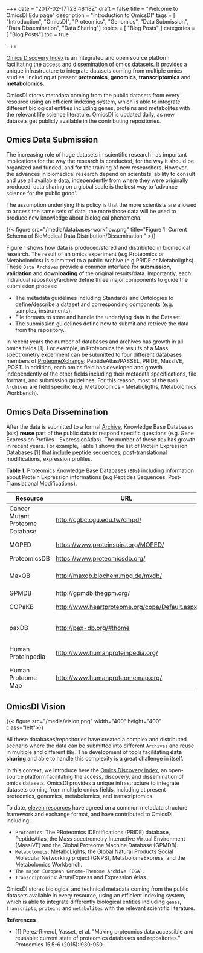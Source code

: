 +++
date = "2017-02-17T23:48:18Z"
draft = false
title = "Welcome to OmicsDI Edu page"
description = "Introduction to OmicsDI"
tags        = [ "Introduction", "OmicsDI", "Proteomics", "Genomics", "Data Submission", "Data Dissemination",
                "Data Sharing"]
topics      = [ "Blog Posts" ]
categories  = [ "Blog Posts"]
toc = true

+++

[Omics Discovery Index](http://www.omicsdi.org) is an integrated and open source platform
facilitating the access and dissemination of omics datasets. It provides a unique infrastructure to integrate
datasets coming from multiple omics studies, including at present **proteomics**, **genomics**, **transcriptomics** and
**metabolomics**.


OmicsDI stores metadata coming from the public datasets from every resource using an efficient
indexing system, which is able to integrate different biological entities including
genes, proteins and metabolites with the relevant life science literature. OmicsDI is updated daily, as new datasets get
publicly available in the contributing repositories.

## Omics Data Submission

The increasing role of huge datasets in scientific research has important implications for the way the research
is conducted, for the way it should be organized and funded, and for the training of new researchers.
However, the advances in biomedical research depend on scientists’ ability to consult and use all available data,
independently from where they were originally produced: data sharing on a global scale is the best way to
‘advance science for the public good’.

The assumption underlying this policy is that the more scientists are allowed to access the same sets of data,
the more those data will be used to produce new knowledge about biological phenomena.

{{< figure src="/media/databases-workflow.png" title="Figure 1: Current Schema of BioMedical Data Distribution/Dissemination " >}}


Figure 1 shows how data is produced/stored and distributed in biomedical research. The result of an omics experiment (e.g Proteomics or Metabolomics)
is submitted to a public Archive (e.g PRIDE or Metaboligths). These `Data Archives` provide a common interface for **submission**,
**validation** and **downloading** of the original results/data. Importantly, each individual repository/archive define three major
components to guide the submission process:

- The metadata guidelines including Standards and Ontologies to define/describe a dataset and corresponding components (e.g. samples, instruments).
- File formats to store and handle the underlying data in the Dataset.
- The submission guidelines define how to submit and retrieve the data from the repository.

In recent years the number of databases and archives has growth in all omics fields [1]. For example,
in Proteomics the results of a Mass spectrometry experiment can be submitted to four different databases members of
[ProteomeXchange](www.proteomexchange.org): PeptideAtlas/PASSEL, PRIDE, MassIVE, jPOST. In addition, each omics field
has developed and growth independently of the other fields including their metadata specifications, file formats, and submission
guidelines. For this reason, most of the `Data Archives` are field specific (e.g. Metabolomics - Metaboligths, Metabolomics Workbench).

## Omics Data Dissemination

After the data is submitted to a formal <a href='{{< ref "#omics-data-submission" >}}'>Archive</a>, Knowledge Base Databases
(`BDs`) **reuse** part of the public data to respond specific questions (e.g. Gene Expression Profiles - ExpressionAtlas). The
number of these `DBs` has growth in recent years. For example, Table 1 shows the list of Protein Expression Databases [1] that include
peptide sequences, post-translational modifications, expression profiles.

**Table 1**: Proteomics Knowledge Base Databases (`BDs`) including information about Protein Expression informations (e.g
Peptides Sequences, Post-Translational Modifications).

| ﻿**Resource**                   | **URL**                                        | **Publication**                   |
|---------------------------------|------------------------------------------------|-----------------------------------|
| Cancer Mutant Proteome Database | http://cgbc.cgu.edu.tw/cmpd/                   | Nucleic Acids Res. 2015.          |
| MOPED                           | https://www.proteinspire.org/MOPED/            | Nucleic Acids Res. 2015.          |
| ProteomicsDB                    | https://www.proteomicsdb.org/                  | Nature. 2014                      |
| MaxQB                           | http://maxqb.biochem.mpg.de/mxdb/              | Mol Cell Proteomics. 2012         |
| GPMDB                           | http://gpmdb.thegpm.org/                       |                                   |
| COPaKB                          | http://www.heartproteome.org/copa/Default.aspx | Circ Res. 2013                    |
| paxDB                           | http://pax-db.org/#!home                       | Mol Cell Proteomics. 2012         |
| Human Proteinpedia              | http://www.humanproteinpedia.org/              | Curr Protoc Bioinformatics. 2013  |
| Human Proteome Map              | http://www.humanproteomemap.org/               | Nature. 2014                      |


## OmicsDI Vision


{{< figure src="/media/vision.png" width="400" height="400" class="left">}}

All these databases/repositories have created a complex and distributed scenario where the data can
be submitted into different `Archives` and reuse in multiple and different `DBs`. The development of tools
facilitating **data sharing** and able to handle this complexity is a great challenge in itself.

In this context, we introduce here the [Omics Discovery Index](http://www.omicsdi.org), an open-source platform facilitating
the access, discovery, and dissemination of omics datasets. OmicsDI provides a unique infrastructure to integrate datasets
coming from multiple omics fields, including at present proteomics, genomics, metabolomics, and transcriptomics.

To date, [eleven resources](www.omicsdi.org/databases/) have agreed on a common metadata structure framework and exchange format,
and have contributed to OmicsDI, including:

- `Proteomics`: The PRoteomics IDEntifications (PRIDE) database, PeptideAtlas, the Mass spectrometry Interactive Virtual Environment (MassIVE)
and the Global Proteome Machine Database (GPMDB).
- `Metabolomics`: MetaboLights, the Global Natural Products Social Molecular Networking project (GNPS),
MetabolomeExpress, and the Metabolomics Workbench.
- `The major European Genome-Phenome Archive (EGA)`.
- `Transcriptomics`:  ArrayExpress and Expression Atlas.

OmicsDI stores biological and technical metadata coming from the public datasets available in every resource,
using an efficient indexing system, which is able to integrate differently
biological entities including ``genes``, ``transcripts``, ``proteins`` and ``metabolites`` with the relevant scientific literature.




**References**

- [1] Perez‐Riverol, Yasset, et al. "Making proteomics data accessible and reusable: current state of proteomics databases and repositories."
Proteomics 15.5-6 (2015): 930-950.


